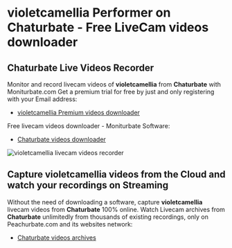# violetcamellia Performer on Chaturbate - Free LiveCam videos downloader

## Chaturbate Live Videos Recorder

Monitor and record livecam videos of **violetcamellia** from **Chaturbate** with Moniturbate.com
Get a premium trial for free by just and only registering with your Email address:
* [violetcamellia Premium videos downloader](https://moniturbate.com/request-demo-licence-key.html)

Free livecam videos downloader - Moniturbate Software:
* [Chaturbate videos downloader](https://moniturbate.com/moniturbate-download-software.html)

![violetcamellia livecam videos recorder](https://peachurnet.com/templates/moniturbate-software.png)


## Capture violetcamellia videos from the Cloud and watch your recordings on Streaming

Without the need of downloading a software, capture **violetcamellia** livecam videos from **Chaturbate** 100% online.
Watch Livecam archives from **Chaturbate** unlimitedly from thousands of existing recordings, only on Peachurbate.com and its websites network:
* [Chaturbate videos archives](https://peachurnet.com/)